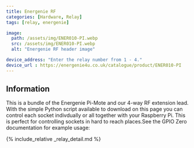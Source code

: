 ```yaml
---
title: Energenie RF
categories: [Hardware, Relay]
tags: [relay, energenie]

image:
  path: /assets/img/ENER010-PI.webp
  src: /assets/img/ENER010-PI.webp
  alt: "Energenie RF header image"

device_address: "Enter the relay number from 1 - 4."
device_url : https://energenie4u.co.uk/catalogue/product/ENER010-PI
---
```


## Information
This is a bundle of the Energenie Pi-Mote and our 4-way RF extension lead. With the simple Python script available to download on this page you can control each socket indivdually or all together with your Raspberry Pi. This is perfect for controlling sockets in hard to reach places.See the GPIO Zero documentation for example usage:

{% include_relative _relay_detail.md %}